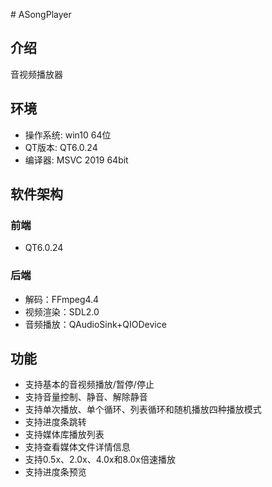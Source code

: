 ﻿﻿# ASongPlayer

## 介绍
音视频播放器

## 环境
- 操作系统: win10 64位
- QT版本: QT6.0.24
- 编译器: MSVC 2019 64bit

## 软件架构
### 前端
- QT6.0.24
### 后端
- 解码：FFmpeg4.4
- 视频渲染：SDL2.0
- 音频播放：QAudioSink+QIODevice

## 功能
- 支持基本的音视频播放/暂停/停止
- 支持音量控制、静音、解除静音
- 支持单次播放、单个循环、列表循环和随机播放四种播放模式
- 支持进度条跳转
- 支持媒体库播放列表
- 支持查看媒体文件详情信息
- 支持0.5x、2.0x、4.0x和8.0x倍速播放
- 支持进度条预览
